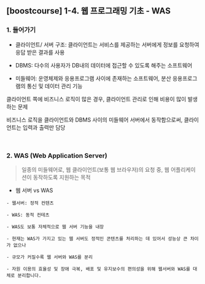 ## [boostcourse] 1-4. 웹 프로그래밍 기초 - WAS

### 1. 들어가기

- 클라이언트/ 서버 구조: 클라이언트는 서비스를 제공하는 서버에게 정보를 요청하여 응답 받은 결과를 사용

- DBMS: 다수의 사용자가 DB내의 데이터에 접근할 수 있도록 해주는 소프트웨어

- 미들웨어: 운영체제와 응용프로그램 사이에 존재하는 소프트웨어, 분산 응용프로그램의 통신 및 데이터 관리 기능

클라이언트 쪽에 비즈니스 로직이 많은 경우, 클라이언트 관리로 인해 비용이 많이 발생하는 문제

비즈니스 로직을 클라이언트와 DBMS 사이의 미들웨어 서버에서 동작함으로써, 클라이언트는 입력과 출력만 담당
            
 <br>
            
 ### 2. WAS (Web Application Server)
 
 > 일종의 미들웨어로, 웹 클라이언트(보통 웹 브라우저)의 요청 중, 웹 어플리케이션이 동작하도록 지원하는 목적
 
 - 웹 서버 vs WAS
 
```` 
- 웹서버: 정적 컨텐츠

- WAS: 동적 컨테츠

- WAS도 보통 자체적으로 웹 서버 기능을 내장

- 현재는 WAS가 가지고 있는 웹 서버도 정적인 콘텐츠를 처리하는 데 있어서 성능상 큰 차이가 없으나

- 규모가 커질수록 웹 서버와 WAS를 분리

- 자원 이용의 효율성 및 장애 극복, 배포 및 유지보수의 편의성을 위해 웹서버와 WAS를 대체로 분리합니다.
````
 






